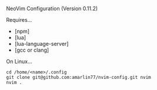 <!-- Configuration for NeoVim on Windows x64 Machine  -->
<!---->
<!-- Make sure to use clang as C compiler  -->
<!---->
<!-- Still some issues with the lua-language-server sometimes -->

NeoVim Configuration (Version 0.11.2)

Requires...
- [npm]
- [lua]
- [lua-language-server]
- [gcc or clang]

On Linux...
```
cd /home/<name>/.config 
git clone git@github.com:amarlin77/nvim-config.git nvim 
nvim .

```
